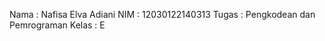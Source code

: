 Nama   : Nafisa Elva Adiani
NIM    : 12030122140313
Tugas  : Pengkodean dan Pemrograman
Kelas  : E 
